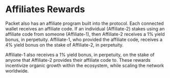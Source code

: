 # Affiliates Rewards
Packet also has an affiliate program built into the protocol. Each connected wallet receives an affiliate code. If an individual (Affiliate-2) stakes using an affiliate code from someone (Affiliate-1), then Affiliate-2 receives a 1% yield bonus, in perpetuity. Affiliate-1, who provided the affiliate code, receives a 4% yield bonus on the stake of Affiliate-2, in perpetuity.

Affiliate-1 also receives a 1% yield bonus, in perpetuity, on the stake of anyone that Affiliate-2 provides their affiliate code to. These rewards incentivize organic growth within the ecosystem, while scaling the network worldwide.